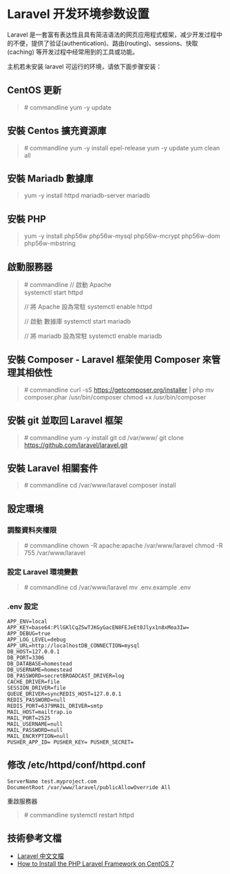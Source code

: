 # Laravel 开发环境参数设置

Laravel 是一套富有表达性且具有简洁语法的网页应用程式框架，减少开发过程中的不便，提供了验证(authentication)、路由(routing)、sessions、快取(caching) 等开发过程中经常用到的工具或功能。

主机若未安装 laravel 可运行的环境，请依下面步骤安装：


## CentOS 更新

> \# commandline
> yum -y update

## 安裝 Centos 擴充資源庫

> \# commandline
> yum -y install epel-release
> yum -y update
> yum clean all
    
## 安裝 Mariadb 數據庫

> yum -y install httpd mariadb-server mariadb 
    
## 安裝 PHP

> yum -y install php56w php56w-mysql php56w-mcrypt php56w-dom php56w-mbstring
    
## 啟動服務器

> \# commandline
> // 啟動 Apache   
> systemctl start httpd
>   
> // 將 Apache 設為常駐
> systemctl enable httpd
>    
> // 啟動 數據庫
> systemctl start mariadb
>    
> // 將 mariadb 設為常駐
> systemctl enable mariadb
  
## 安裝 Composer - Laravel 框架使用 Composer 來管理其相依性

> \# commandline
> curl -sS https://getcomposer.org/installer | php
> mv composer.phar /usr/bin/composer
> chmod +x /usr/bin/composer

## 安裝 git 並取回 Laravel 框架

> \# commandline
> yum -y install git
> cd /var/www/
> git clone https://github.com/laravel/laravel.git

## 安裝 Laravel 相關套件

> \# commandline
> cd /var/www/laravel
> composer install 

## 設定環境
### 調整資料夾權限

> \# commandline
> chown -R apache:apache /var/www/laravel
> chmod -R 755 /var/www/laravel

### 設定 Laravel 環境變數

> \# commandline
> cd /var/www/laravel
> mv .env.example .env

### .env 設定

```
APP_ENV=local
APP_KEY=base64:PllGKlCqZSwTJKGyGacEN8FEJeEt0Jlyx1n8xMea3Iw=
APP_DEBUG=true
APP_LOG_LEVEL=debug
APP_URL=http://localhostDB_CONNECTION=mysql
DB_HOST=127.0.0.1
DB_PORT=3306
DB_DATABASE=homestead
DB_USERNAME=homestead
DB_PASSWORD=secretBROADCAST_DRIVER=log
CACHE_DRIVER=file
SESSION_DRIVER=file
QUEUE_DRIVER=syncREDIS_HOST=127.0.0.1
REDIS_PASSWORD=null
REDIS_PORT=6379MAIL_DRIVER=smtp
MAIL_HOST=mailtrap.io
MAIL_PORT=2525
MAIL_USERNAME=null
MAIL_PASSWORD=null
MAIL_ENCRYPTION=null
PUSHER_APP_ID= PUSHER_KEY= PUSHER_SECRET=
```

## 修改 /etc/httpd/conf/httpd.conf

```
ServerName test.myproject.com
DocumentRoot /var/www/laravel/publicAllowOverride All
```

重啟服務器

> \# commandline
> systemctl restart httpd

## 技術參考文檔

- [Laravel 中文文檔](https://docs.golaravel.com/docs/5.0/installation/)
- [How to Install the PHP Laravel Framework on CentOS 7](https://hostpresto.com/community/tutorials/how-to-install-the-php-laravel-framework-on-centos-7/)





